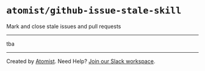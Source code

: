 # `atomist/github-issue-stale-skill`

<!---atomist-skill-description:start--->

Mark and close stale issues and pull requests

<!---atomist-skill-description:end--->

---

<!---atomist-skill-readme:start--->

tba

<!---atomist-skill-readme:end--->

---

Created by [Atomist][atomist].
Need Help? [Join our Slack workspace][slack].

[atomist]: https://atomist.com/ "Atomist - How Teams Deliver Software"
[slack]: https://join.atomist.com/ "Atomist Community Slack"
